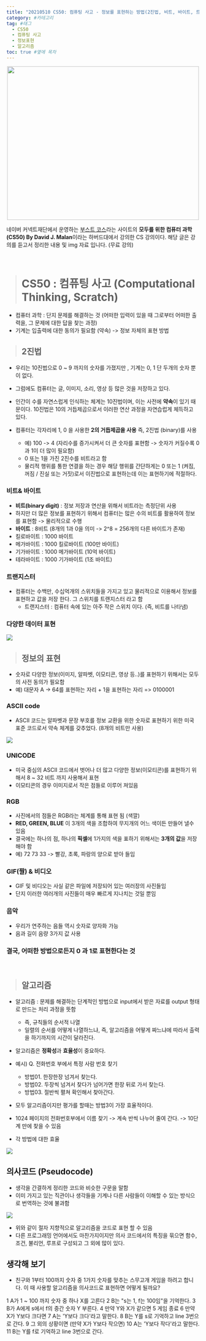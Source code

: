 ```yaml
---
title: "20210510 CS50: 컴퓨팅 사고 - 정보를 표현하는 방법(2진법, 비트, 바이트, 트랜지스터, ASCII, UNICODE, RGB ), 알고리즘" #제목
category: #카테고리
tag: #태그
  - CS50
  - 컴퓨팅 사고
  - 정보표현
  - 알고리즘
toc: true #옆에 목차
---
```


<p align="center">
<img src="../assets/img/CS50.png" width="500px" height="400px">
</p>

네이버 커넥트재단에서 운영하는 [부스트 코스](https://www.boostcourse.org/)라는 사이트의 **모두를 위한 컴퓨터 과학 (CS50) By David J. Malan**이라는 하버드대에서 강의한 CS 강의이다. 해당 글은 강의를 듣고서 정리한 내용 및 img 자료 입니다. (무료 강의)

<br>

> # CS50 : 컴퓨팅 사고 (Computational Thinking, Scratch)

- 컴퓨터 과학 : 단지 문제를 해결하는 것 (어떠한 입력이 있을 때 그로부터 어떠한 출력을, 그 문제에 대한 답을 찾는 과정)
- 기계는 입출력에 대한 동의가 필요함 (약속) -> 정보 자체의 표현 방법

> ## 2진법

- 우리는 10진법으로 0 ~ 9 까지의 숫자를 가졌지만 , 기계는 0, 1 단 두개의 숫자 뿐이 없다.
- 그럼에도 컴퓨터는 글, 이미지, 소리, 영상 등 많은 것을 저장하고 있다.

- 인간이 수를 자연스럽게 인식하는 체계는 10진법이며, 이는 사전에 **약속**이 있기 때문이다. 10진법은 10의 거듭제곱으로서 이러한 연산 과정을 자연습럽게 체득하고 있다.
- 컴퓨터는 각자리에 1, 0 을 사용한 **2의 거듭제곱을 사용** 즉, 2진법 (binary)를 사용
  - 예) 100 -> 4 (자리수를 증가시켜서 더 큰 숫자를 표현함 -> 숫자가 커질수록 0 과 1이 더 많이 필요함)
  - 0 또는 1을 가진 2진수를 비트라고 함
  - 물리적 행위를 통한 연결을 하는 경우 해당 행위를 간단하게는 0 또는 1 (켜짐, 꺼짐 / 진실 또는 거짓)로서 이진법으로 표현하는데 이는 표현하기에 적절하다.

### 비트& 바이트

- **비트(binary digit)** : 정보 저장과 연산을 위해서 비트라는 측정단위 사용
- 하지만 더 많은 정보를 표현하기 위해서 컴퓨터는 많은 수의 비트를 활용하여 정보를 표현함 -> 물리적으로 수행
- **바이트** : 8비트 (8개의 1과 0을 의미 -> 2^8 = 256개의 다른 바이트가 존재)
- 킬로바이트 : 1000 바이트
- 메가바이트 : 1000 킬로바이트 (100만 바이트)
- 기가바이트 : 1000 메가바이트 (10억 바이트)
- 테라바이트 : 1000 기가바이트 (1조 바이트)

### 트랜지스터

- 컴퓨터는 수백만, 수십억개의 스위치들을 가지고 있고 물리적으로 이용해서 정보를 표현하고 값을 저장 한다. 그 스위치를 트랜지스터 라고 함
  - 트랜지스터 : 컴퓨터 속에 있는 아주 작은 스위치 이다. (즉, 비트를 나타냄)

### 다양한 데이터 표현

<img src="../assets/img/Data_expression.png">

<br>

> ## 정보의 표현

- 숫자로 다양한 정보(이미지, 알파벳, 이모티콘, 영상 등..)를 표현하기 위해서는 모두의 사전 동의가 필요함
- 예) 대문자 A -> 64를 표현하는 자리 + 1을 표현하는 자리 => 0100001

### ASCII code

- ASCII 코드는 알파벳과 문장 부호를 정보 교환을 위한 숫자로 표현하기 위한 미국 표준 코드로서 약속 체계를 갖추었다. (8개의 비트만 사용)

<img src="../assets/img/ASCII.png">

### UNICODE

- 미국 중심의 ASCII 코드에서 벗어나 더 많고 다양한 정보(이모티콘)를 표현하기 위해서 8 ~ 32 비트 까지 사용해서 표현
- 이모티콘의 경우 이미지로서 작은 점들로 이루어 져있음

### RGB

- 사진에서의 점들은 RGB라는 체계를 통해 표현 됨 (색깔)
- **RED, GREEN, BLUE** 이 3개의 색을 조합하여 무지개의 어느 색이든 만들어 낼수 있음
- 결국에는 하나의 점, 하나의 **픽셀**에 1가지의 색을 표하기 위해서는 **3개의 값**을 저장해야 함
- 예) 72 73 33 -> 빨강, 초록, 파랑의 양으로 받아 들임

### GIF(짤) & 비디오

- GIF 및 비디오는 사실 같은 파일에 저장되어 있는 여러장의 사진들임
- 단지 이러한 여러개의 사진들이 매우 빠르게 지나치는 것일 뿐임

### 음악

- 우리가 연주하는 음들 역시 숫자로 양자화 가능
- 음과 길이 음량 3가지 값 사용

### 결국, 어떠한 방법으로든지 0 과 1로 표현한다는 것

<br>

> ## 알고리즘

- 알고리즘 : 문제를 해결하는 단계적인 방법으로 input에서 받은 자료를 output 형태로 만드는 처리 과정을 뜻함

  - 즉, 규칙들의 순서적 나열
  - 일렬의 순서를 어떻게 나열하느냐, 즉, 알고리즘을 어떻게 짜느냐에 따라서 출력을 하기까지의 시간이 달라진다.

- 알고리즘은 **정확성**과 **효율성**이 중요하다.

- 예시) Q. 전화번호 부에서 특정 사람 번호 찾기

  - 방법01. 한장한장 넘겨서 찾는다.
  - 방법02. 두장씩 넘겨서 찾다가 넘어가면 한장 뒤로 가서 찾는다.
  - 방법03. 절반씩 펼쳐 확인해서 찾아간다.

- 모두 알고리즘이지만 평가를 할때는 방법3이 가장 효율적이다.
- 1024 페이지의 전화번호부에서 이름 찾기 -> 계속 반씩 나누어 줄여 간다. -> 10단계 만에 찾을 수 있음

- 각 방법에 대한 효율

<img src="../assets/img/efficiency.png">

## 의사코드 (Pseudocode)

- 생각을 간결하게 정리한 코드와 비슷한 구문을 말함
- 이미 가지고 있는 직관이나 생각들을 기계나 다른 사람들이 이해할 수 있는 방식으로 번역하는 것에 불과함

<img src="../assets/img/pseudocode.png">

- 위와 같이 절자 지향적으로 알고리즘을 코드로 표현 할 수 있음
- 다른 프로그래밍 언어에서도 마찬가지이지만 의사 코드에서의 특징을 묶으면 함수, 조건, 불리언, 루프로 구성되고 그 외에 많이 있다.

## 생각해 보기

- 친구와 1부터 100까지 숫자 중 1가지 숫자를 맞추는 스무고개 게임을 하려고 합니다. 이 때 사용할 알고리즘을 의사코드로 표현하면 어떻게 될까요?

1 A가 1 ~ 100 까지 숫자 중 하나 X를 고른다
2 B는 "s는 1, f는 100임"을 기억한다.
3 B가 A에게 s에서 f의 중간 숫자 Y 부른다.
4 만약 Y와 X가 같으면
5 게임 종료
6 만약 X가 Y보다 크다면
7 A는 'Y보다 크다'라고 말한다.
8 B는 Y를 s로 기억하고 line 3번으로 간다.
9 그 외의 상황이면 (만약 X가 Y보다 작으면)
10 A는 'Y보다 작다'라고 말한다.
11 B는 Y를 f로 기억하고 line 3번으로 간다.

<br>
